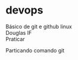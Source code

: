 # devops
Básico de git e github linux <br>
Douglas IF<br>
Praticar

Particando comando git 


















